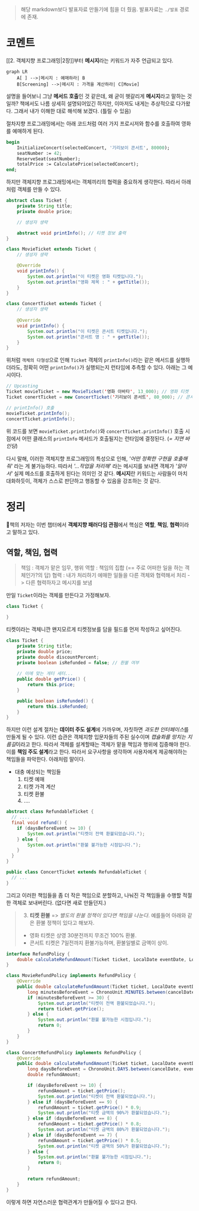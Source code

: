 
> 해당 markdown보다 발표자료 만들기에 힘을 더 줬음.
발표자료는 `./발표` 경로에 존재.
# 코멘트
[[2. 객체지향 프로그래밍|2장]]부터 **메시지**라는 키워드가 자주 언급되고 있다.
```mermaid
graph LR
    A[ ] -->|메시지 : 예매하라| B
    B[Screening] -->|메시지 : 가격을 계산하라| C[Movie]
```
설명을 들어보니 그냥 **메서드 호출**인 것 같은데, 왜 굳이 헷갈리게 **메시지**라고 말하는 것일까? 책에서도 나름 상세히 설명되어있긴 하지만, 이마저도 내게는 추상적으로 다가왔다. 그래서 내가 이해한 대로 해석해 보겠다. (틀릴 수 있음)

절차지향 프로그래밍에서는 아래 코드처럼 여러 가지 프로시저와 함수를 호출하여 영화를 예매하게 된다.

```pascal
begin
	InitializeConcert(selectedConcert, '기리보이 콘서트', 80000);
	seatNumber := 42;
	ReserveSeat(seatNumber);
	totalPrice := CalculatePrice(selectedConcert);
end;
```

하지만 객체지향 프로그래밍에서는 객체끼리의 협력을 중요하게 생각한다. 따라서 아래처럼 객체를 만들 수 있다.

```java
abstract class Ticket {
    private String title;
    private double price;

    // 생성자 생략

	abstract void printInfo(); // 티켓 정보 출력
}
```

```java
class MovieTicket extends Ticket {
    // 생성자 생략 

    @Override
    void printInfo() {
        System.out.println("이 티켓은 영화 티켓입니다.");
        System.out.println("영화 제목 : " + getTitle());
    }
}
```

```java
class ConcertTicket extends Ticket {
    // 생성자 생략 
    
    @Override
    void printInfo() {
        System.out.println("이 티켓은 콘서트 티켓입니다.");
        System.out.println("콘서트 명 : " + getTitle());
    }
}
```

위처럼 `객체의 다형성`으로 인해 `Ticket` 객체의 `printInfo()`라는 같은 메서드를 실행하더라도, 정확히 어떤 `printInfo()`가 실행되는지 런타임에 추측할 수 있다. 아래는 그 예시이다.

```java
// Upcasting
Ticket movieTicket = new MovieTicket('영화 아바타', 13_000); // 영화 티켓
Ticket conertTicket = new ConcertTicket('기리보이 콘서트', 80_000); // 콘서트 티켓

// printInfo() 호출
movieTicket.printInfo();
concertTicket.printInfo();
```

위 코드를 보면 `movieTicket.printInfo()`와 `concertTicket.printInfo()` 호출 시점에서 어떤 클래스의 `printInfo` 메서드가 호출될지는 런타임에 결정된다. (*= 지연 바인딩*)

다시 말해, 이러한 객체지향 프로그래밍의 특성으로 인해, *'어떤 정확한 구현을 호출해줘'* 라는 게 불가능하다. 따라서 *'...작업을 처리해'* 라는 메시지를 보내면 객체가 *'알아서'* 실제 메소드를 호출하게 된다는 의미인 것 같다. **메시지**란 키워드는 사람들이 마치 대화하듯이, 객체가 스스로 판단하고 행동할 수 있음을 강조하는 것 같다.

# 정리
책의 저자는 이번 챕터에서 **객체지향 패러다임 관점**에서 핵심은 **역할**, **책임**, **협력**이라고 말하고 있다.
## 역할, 책임, 협력
> 책임 : 객체가 맡은 임무, 행위
> 역할 : 책임의 집합 (== 주로 어떠한 일을 하는 객체인가?의 답)
> 협력 : 내가 처리하기 에매한 일들을 다른 객체와 협력해서 처리 -> 다른 협력하자고 메시지를 보냄

만일 `Ticket`이라는 객체를 만든다고 가정해보자.

```java
class Ticket {

}
```

티켓이라는 객체니깐 왠지모르게 티켓정보를 담을 필드를 먼저 작성하고 싶어진다.

```java
class Ticket {
    private String title;
    private double price;
    private double discountPercent;
    private boolean isRefunded = false; // 환불 여부
    
    // 이에 맞는 게터 세터...
	public double getPrice() {
		return this.price;
	}

	public boolean isRefunded() {
		return this.isRefunded;
	}
}
```

하지만 이런 설계 절차는 **데이터 주도 설계**에 가까우며, 자칫하면 *과도한 인터페이스*를 만들게 될 수 있다. 이런 습관은 객체지향 입문자들의 주된 실수이며 *캡슐화를 망치는 지름길*이라고 한다.
따라서 객체를 설계할때는 객체가 맡을 책임과 행위에 집중해야 한다. 이를 **책임 주도 설계**라고 한다. 따라서 요구사항을 생각하며 사용자에게 제공해야하는 책임들을 파악한다. 아래처럼 말이다.

- 대충 예상되는 책임들
	1. 티켓 예매
	2. 티켓 가격 계산
	3. 티켓 환불
	4. ....

```java
abstract class RefundableTicket {  
  // ....
  final void refund() {
    if (daysBeforeEvent >= 10) {
		System.out.println("티켓이 전액 환불되었습니다.");
	} else {
		System.out.println("환불 불가능한 시점입니다.");
	}
  }
}
```

```java
public class ConcertTicket extends RefundableTicket {  
  // ...
}
```

그리고 이러한 책임들을 좀 더 작은 책임으로 분할하고, 나눠진 각 책임들을 수행할 적절한 객체로 보내버린다. (없다면 새로 만들던지.)
> 3. **티켓 환불** => *별도의 환불 정책이 있다면 책임을 나눈다*.
> 예를들어 아래와 같은 환불 정책이 있다고 해보자.
> 	- 영화 티켓은 상영 30분전까지 무조건 100% 환불.
> 	- 콘서트 티켓은 7일전까지 환불가능하며, 환불일별로 금액이 상이.

```java
interface RefundPolicy {
    double calculateRefundAmount(Ticket ticket, LocalDate eventDate, LocalDate cancelDate);
}

class MovieRefundPolicy implements RefundPolicy {
    @Override
    public double calculateRefundAmount(Ticket ticket, LocalDate eventDate, LocalDate cancelDate) {
        long minutesBeforeEvent = ChronoUnit.MINUTES.between(cancelDate.atStartOfDay(), eventDate.atStartOfDay());
        if (minutesBeforeEvent >= 30) {
            System.out.println("티켓이 전액 환불되었습니다.");
            return ticket.getPrice();
        } else {
            System.out.println("환불 불가능한 시점입니다.");
            return 0;
        }
    }
}

class ConcertRefundPolicy implements RefundPolicy {
    @Override
    public double calculateRefundAmount(Ticket ticket, LocalDate eventDate, LocalDate cancelDate) {
        long daysBeforeEvent = ChronoUnit.DAYS.between(cancelDate, eventDate);
        double refundAmount;

        if (daysBeforeEvent >= 10) {
            refundAmount = ticket.getPrice();
            System.out.println("티켓이 전액 환불되었습니다.");
        } else if (daysBeforeEvent == 9) {
            refundAmount = ticket.getPrice() * 0.9;
            System.out.println("티켓 금액의 90%가 환불되었습니다.");
        } else if (daysBeforeEvent == 8) {
            refundAmount = ticket.getPrice() * 0.8;
            System.out.println("티켓 금액의 80%가 환불되었습니다.");
        } else if (daysBeforeEvent == 7) {
            refundAmount = ticket.getPrice() * 0.5;
            System.out.println("티켓 금액의 50%가 환불되었습니다.");
        } else {
            System.out.println("환불 불가능한 시점입니다.");
            return 0;
        }

        return refundAmount;
    }
}
```

이렇게 하면 자연스러운 협력관계가 만들어질 수 있다고 한다. 

